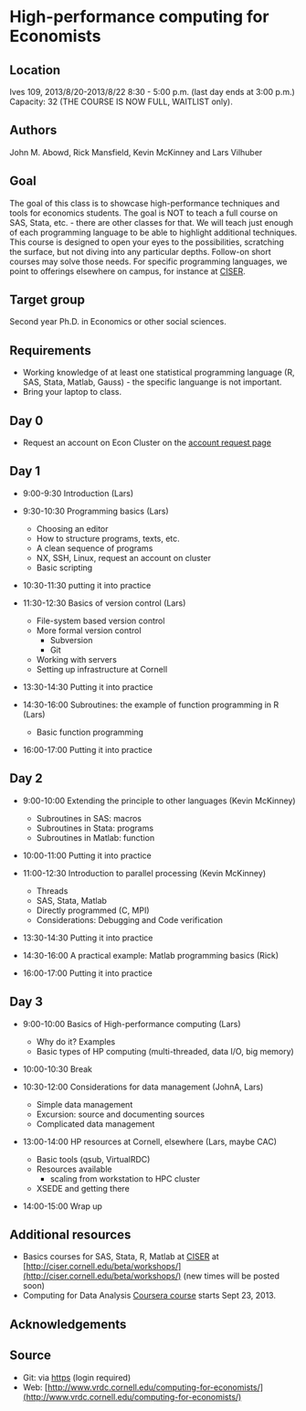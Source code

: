High-performance computing for Economists
=========================================

Location
--------
Ives 109, 2013/8/20-2013/8/22 8:30 - 5:00 p.m. (last day ends at 3:00 p.m.)
Capacity: 32 (THE COURSE IS NOW FULL, WAITLIST only).

Authors
-------
John M. Abowd, Rick Mansfield, Kevin McKinney and Lars Vilhuber

Goal
----
The goal of this class is to showcase high-performance techniques and tools for economics students. The goal is NOT to teach a full 
course on SAS, Stata, etc. - there are other classes for that. We will teach just enough of each programming language to
be able to highlight additional techniques. This course is designed to open your eyes to the possibilities, scratching
the surface, but not diving into any particular depths. Follow-on short courses may solve those needs. For
specific programming languages, we point to offerings elsewhere on campus, for instance at [CISER](http://www.ciser.cornell.edu). 

Target group
------------
Second year Ph.D. in Economics or other social sciences.

Requirements
------------
* Working knowledge of at least one statistical programming language (R, SAS, Stata, Matlab, Gauss) - the specific languange is not important.
* Bring your laptop to class.

Day 0
-----
* Request an account on Econ Cluster on the [account request page](https://www.cac.cornell.edu/services/external/RequestCACid.aspx?ProjectID=lv39_0005)

Day 1
-----
* 9:00-9:30 Introduction (Lars)

* 9:30-10:30 Programming basics (Lars)
	* Choosing an editor
	* How to structure programs, texts, etc.
	* A clean sequence of programs
	* NX, SSH, Linux, request an account on cluster
	* Basic scripting

* 10:30-11:30 putting it into practice

* 11:30-12:30 Basics of version control (Lars)
	* File-system based version control 
	* More formal version control
		- Subversion
		- Git
	* Working with servers
	* Setting up infrastructure at Cornell

* 13:30-14:30 Putting it into practice

* 14:30-16:00 Subroutines: the example of function programming in R (Lars)
	* Basic function programming

* 16:00-17:00 Putting it into practice

Day 2
-----
* 9:00-10:00 Extending the principle to other languages (Kevin McKinney)
	* Subroutines in SAS: macros
	* Subroutines in Stata: programs
	* Subroutines in Matlab: function

* 10:00-11:00 Putting it into practice

* 11:00-12:30 Introduction to parallel processing (Kevin McKinney)
	* Threads
	* SAS, Stata, Matlab
	* Directly programmed (C, MPI)
	* Considerations: Debugging and Code verification

* 13:30-14:30 Putting it into practice

* 14:30-16:00 A practical example: Matlab programming basics (Rick)

* 16:00-17:00 Putting it into practice

Day 3
-----
* 9:00-10:00 Basics of High-performance computing (Lars)
	* Why do it? Examples
	* Basic types of HP computing (multi-threaded, data I/O, big memory)

* 10:00-10:30 Break

* 10:30-12:00 Considerations for data management (JohnA, Lars)
	* Simple data management
	* Excursion: source and documenting sources
	* Complicated data management

* 13:00-14:00 HP resources at Cornell, elsewhere (Lars, maybe CAC)
	* Basic tools (qsub, VirtualRDC)
	* Resources available
		* scaling from workstation to HPC cluster
	* XSEDE and getting there

* 14:00-15:00 Wrap up

Additional resources
--------------------
* Basics courses for SAS, Stata, R, Matlab at [CISER](http://www.ciser.cornell.edu) at [http://ciser.cornell.edu/beta/workshops/](http://ciser.cornell.edu/beta/workshops/) (new times will be posted soon)
* Computing for Data Analysis [Coursera course](https://www.coursera.org/course/compdata) starts Sept 23, 2013.

Acknowledgements
---------------

Source
------
* Git: via [https](https://vilhuberl@bitbucket.org/computing4economists/computing-for-economists) (login required)
* Web: [http://www.vrdc.cornell.edu/computing-for-economists/](http://www.vrdc.cornell.edu/computing-for-economists/)


